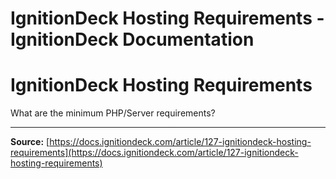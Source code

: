 # IgnitionDeck Hosting Requirements - IgnitionDeck Documentation

# IgnitionDeck Hosting Requirements

[](javascript:window.print())
What are the minimum PHP/Server requirements?



---
**Source:** [https://docs.ignitiondeck.com/article/127-ignitiondeck-hosting-requirements](https://docs.ignitiondeck.com/article/127-ignitiondeck-hosting-requirements)
